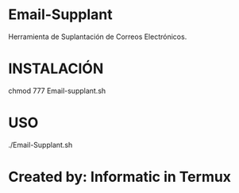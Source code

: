 # Email-Supplant
Herramienta de Suplantación de Correos Electrónicos.
# INSTALACIÓN
chmod 777 Email-supplant.sh
# USO
./Email-Supplant.sh
# Created by: Informatic in Termux
